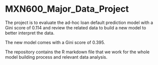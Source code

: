 # MXN600_Major_Data_Project
The project is to evaluate the ad-hoc loan default prediction model with a Gini score of 0.114 and review the related data to build a new model to better interpret the data.

The new model comes with a Gini score of 0.395.

The repository contains the R markdown file that we work for the whole model building process and relevant data analysis.
